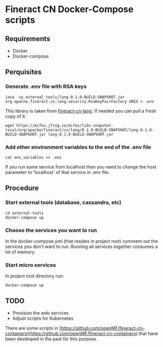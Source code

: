 # Fineract CN Docker-Compose scripts


## Requirements
- Docker
- Docker-compose

## Perquisites

### Generate .env file with RSA keys
`java -cp external_tools/lang-0.1.0-BUILD-SNAPSHOT.jar  org.apache.fineract.cn.lang.security.RsaKeyPairFactory UNIX > .env`

This library is taken from [fineract-cn-lang](https://github.com/apache/fineract-cn-lang#generate-and-print-rsa-keys).
If needed you can pull a fresh copy of it:

`wget https://mifos.jfrog.io/mifos/libs-snapshot-local/org/apache/fineract/cn/lang/0.1.0-BUILD-SNAPSHOT/lang-0.1.0-BUILD-SNAPSHOT.jar lang-0.1.0-BUILD-SNAPSHOT.jar`

### Add other environment variables to the end of the .env file
`cat env_variables >> .env`

If you run some service from localhost then you need to change the host parameter to 'localhost' of that service in .env file.

## Procedure

### Start external tools (database, cassandra, etc)
```
cd external-tools
docker-compose up
```

### Choose the services you want to run
In the docker-compose.yml (that resides in project root) comment out the services  you don't want to run.
Running all services together consumes a lot of memory.


### Start micro services

In project root directory run:
```
docker-compose up
```

## TODO

- Provision the web services
- Adjust scripts for Kubernetes

There are some scripts in [https://github.com/openMF/fineract-cn-containers](https://github.com/openMF/fineract-cn-containers)
that have been developed in the past for this purpose.
